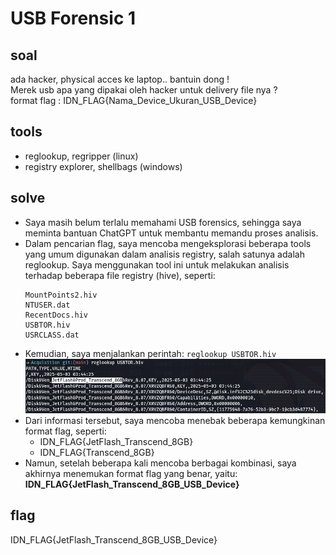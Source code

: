 # USB Forensic 1
## soal
ada hacker, physical acces ke laptop.. bantuin dong ! \
Merek usb apa yang dipakai oleh hacker untuk delivery file nya ? \
format flag : IDN_FLAG{Nama_Device_Ukuran_USB_Device}

## tools
- reglookup, regripper (linux)
- registry explorer, shellbags (windows)

## solve
- Saya masih belum terlalu memahami USB forensics, sehingga saya meminta bantuan ChatGPT untuk membantu memandu proses analisis.
- Dalam pencarian flag, saya mencoba mengeksplorasi beberapa tools yang umum digunakan dalam analisis registry, salah satunya adalah reglookup. Saya menggunakan tool ini untuk melakukan analisis terhadap beberapa file registry (hive), seperti:
  ```
  MountPoints2.hiv  
  NTUSER.dat  
  RecentDocs.hiv  
  USBTOR.hiv  
  USRCLASS.dat
  ```
- Kemudian, saya menjalankan perintah: ```reglookup USBTOR.hiv```
  ![alt text](<images/USB Forensic 1/image.png>)
- Dari informasi tersebut, saya mencoba menebak beberapa kemungkinan format flag, seperti:
  - IDN_FLAG{JetFlash_Transcend_8GB}
  - IDN_FLAG{Transcend_8GB}
- Namun, setelah beberapa kali mencoba berbagai kombinasi, saya akhirnya menemukan format flag yang benar, yaitu: **IDN_FLAG{JetFlash_Transcend_8GB_USB_Device}**

## flag
IDN_FLAG{JetFlash_Transcend_8GB_USB_Device}